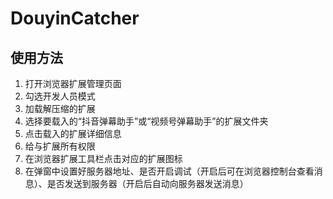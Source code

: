 # DouyinCatcher
## 使用方法
  1. 打开浏览器扩展管理页面
  2. 勾选开发人员模式
  3. 加载解压缩的扩展
  4. 选择要载入的“抖音弹幕助手”或“视频号弹幕助手”的扩展文件夹
  5. 点击载入的扩展详细信息
  6. 给与扩展所有权限
  7. 在浏览器扩展工具栏点击对应的扩展图标
  8. 在弹窗中设置好服务器地址、是否开启调试（开启后可在浏览器控制台查看消息）、是否发送到服务器（开启后自动向服务器发送消息）

